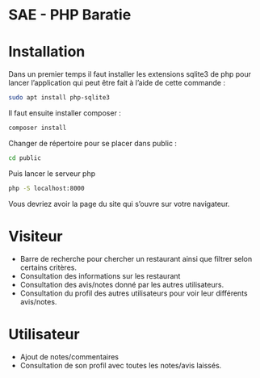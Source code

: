 # SAE - PHP Baratie

# Installation

Dans un premier temps il faut installer les extensions sqlite3 de php pour lancer l’application qui peut être fait à l’aide de cette commande :

```bash
sudo apt install php-sqlite3
```

Il faut ensuite installer composer :

```bash
composer install
```

Changer de répertoire pour se placer dans public : 

```bash
cd public
```

Puis lancer le serveur php

```bash
php -S localhost:8000
```

Vous devriez avoir la page du site qui s’ouvre sur votre navigateur.


# Visiteur
- Barre de recherche pour chercher un restaurant ainsi que filtrer selon certains critères.
- Consultation des informations sur les restaurant
- Consultation des avis/notes donné par les autres utilisateurs.
- Consultation du profil des autres utilisateurs pour voir leur différents avis/notes.

# Utilisateur
- Ajout de notes/commentaires
- Consultation de son profil avec toutes les notes/avis laissés.
